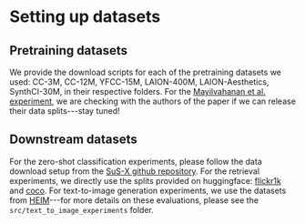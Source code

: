 # Setting up datasets

## Pretraining datasets
We provide the download scripts for each of the pretraining datasets we used: CC-3M, CC-12M, YFCC-15M, LAION-400M, LAION-Aesthetics, SynthCI-30M, in their respective folders. For the [Mayilvahanan et al. experiment](https://arxiv.org/abs/2310.09562), we are checking with the authors of the paper if we can release their data splits---stay tuned!

## Downstream datasets
For the zero-shot classification experiments, please follow the data download setup from the [SuS-X github repository](https://github.com/vishaal27/SuS-X/blob/main/data/DATA.md). For the retrieval experiments, we directly use the splits provided on huggingface: [flickr1k](https://huggingface.co/datasets/nlphuji/flickr_1k_test_image_text_retrieval) and [coco](https://huggingface.co/datasets/nlphuji/mscoco_2014_5k_test_image_text_retrieval). For text-to-image generation experiments, we use the datasets from [HEIM](https://crfm.stanford.edu/helm/heim/latest/)---for more details on these evaluations, please see the `src/text_to_image_experiments` folder.
